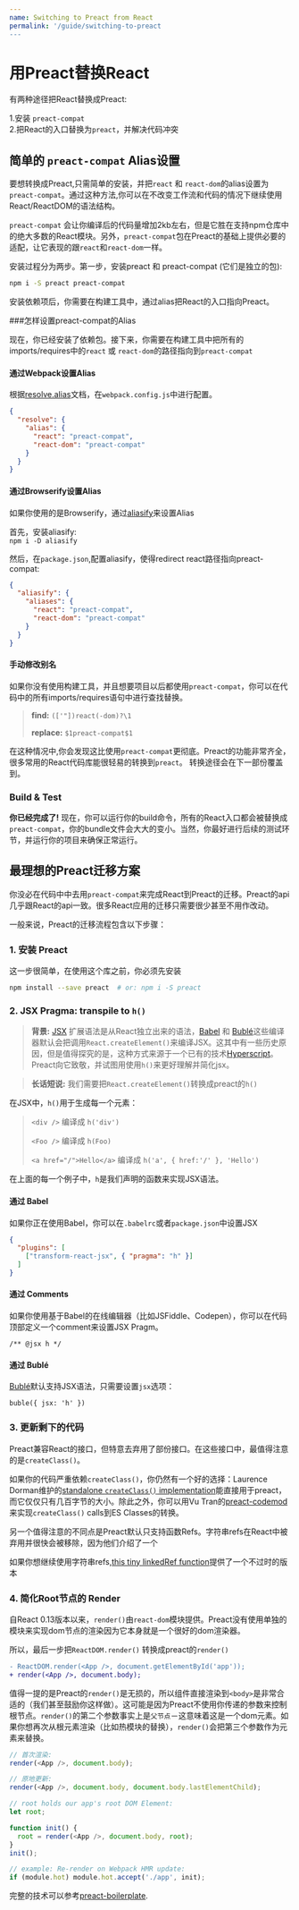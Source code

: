 ```yaml
---
name: Switching to Preact from React
permalink: '/guide/switching-to-preact
---
```




# 用Preact替换React

有两种途径把React替换成Preact:

1.安装 `preact-compat`  
2.把React的入口替换为`preact`，并解决代码冲突

## 简单的 `preact-compat` Alias设置

要想转换成Preact,只需简单的安装，并把`react` 和 `react-dom`的alias设置为`preact-compat`。通过这种方法,你可以在不改变工作流和代码的情况下继续使用React/ReactDOM的语法结构。

`preact-compat` 会让你编译后的代码量增加2kb左右，但是它胜在支持npm仓库中的绝大多数的React模块。另外，`preact-compat`包在Preact的基础上提供必要的适配，让它表现的跟`react`和`react-dom`一样。

安装过程分为两步。第一步，安装preact 和 preact-compat (它们是独立的包):

```sh
npm i -S preact preact-compat
```

安装依赖项后，你需要在构建工具中，通过alias把React的入口指向Preact。

###怎样设置preact-compat的Alias

现在，你已经安装了依赖包。接下来，你需要在构建工具中把所有的imports/requires中的`react` 或 `react-dom`的路径指向到`preact-compat`


#### 通过Webpack设置Alias

根据[resolve.alias](https://webpack.github.io/docs/configuration.html#resolve-alias)文档，在`webpack.config.js`中进行配置。

```json
{
  "resolve": {
    "alias": {
      "react": "preact-compat",
      "react-dom": "preact-compat"
    }
  }
}
```

#### 通过Browserify设置Alias

如果你使用的是Browserify，通过[aliasify](https://www.npmjs.com/package/aliasify)来设置Alias

首先，安装aliasify:  
`npm i -D aliasify`

然后，在`package.json`,配置aliasify，使得redirect react路径指向preact-compat:

```json
{
  "aliasify": {
    "aliases": {
      "react": "preact-compat",
      "react-dom": "preact-compat"
    }
  }
}
```


#### 手动修改别名

如果你没有使用构建工具，并且想要项目以后都使用`preact-compat`，你可以在代码中的所有imports/requires语句中进行查找替换。
> **find:**    `(['"])react(-dom)?\1`
>
> **replace:** `$1preact-compat$1`

在这种情况中,你会发现这比使用`preact-compat`更彻底。Preact的功能非常齐全，很多常用的React代码库能很轻易的转换到`preact`。
转换途径会在下一部份覆盖到。

### Build & Test

**你已经完成了!**
现在，你可以运行你的build命令，所有的React入口都会被替换成`preact-compat`，你的bundle文件会大大的变小。当然，你最好进行后续的测试环节，并运行你的项目来确保正常运行。

## 最理想的Preact迁移方案
你没必在代码中中去用`preact-compat`来完成React到Preact的迁移。Preact的api几乎跟React的api一致。很多React应用的迁移只需要很少甚至不用作改动。

一般来说，Preact的迁移流程包含以下步骤：
### 1. 安装 Preact

这一步很简单，在使用这个库之前，你必须先安装

```sh
npm install --save preact  # or: npm i -S preact
```

### 2. JSX Pragma: transpile to `h()`
> **背景:**  [JSX] 扩展语法是从React独立出来的语法，[Babel] 和 [Bublé]这些编译器默认会把调用`React.createElement()`来编译JSX。这其中有一些历史原因，但是值得探究的是，这种方式来源于一个已有的技术[Hyperscript]。Preact向它致敬，并试图用使用`h()`来更好理解并简化jsx。

> **长话短说:** 我们需要把`React.createElement()`转换成preact的`h()`


在JSX中，`h()`用于生成每一个元素：

> `<div />` 编译成 `h('div')`
>
> `<Foo />` 编译成 `h(Foo)`
>
> `<a href="/">Hello</a>` 编译成 `h('a', { href:'/' }, 'Hello')`


在上面的每一个例子中，`h`是我们声明的函数来实现JSX语法。

#### 通过 Babel

如果你正在使用Babel，你可以在`.babelrc`或者`package.json`中设置JSX 

```json
{
  "plugins": [
    ["transform-react-jsx", { "pragma": "h" }]
  ]
}
```

#### 通过 Comments

如果你使用基于Babel的在线编辑器（比如JSFiddle、Codepen），你可以在代码顶部定义一个comment来设置JSX Pragm。

`/** @jsx h */`


#### 通过 Bublé

[Bublé]默认支持JSX语法，只需要设置`jsx`选项：

`buble({ jsx: 'h' })`


### 3. 更新剩下的代码

Preact兼容React的接口，但特意去弃用了部份接口。在这些接口中，最值得注意的是`createClass()`。

<!-- 值得理解的是，JavaScript类是内在的。。。。来代表组件的类型，这在管理组件生命周期的细微差别中起到重要
作用。 -->

如果你的代码严重依赖`createClass()`，你仍然有一个好的选择：Laurence Dorman维护的[standalone `createClass()` implementation](https://github.com/ld0rman/preact-classless-component)能直接用于preact，而它仅仅只有几百字节的大小。除此之外，你可以用Vu Tran的[preact-codemod](https://github.com/vutran/preact-codemod)来实现`createClass()` calls到ES Classes的转换。


另一个值得注意的不同点是Preact默认只支持函数Refs。字符串refs在React中被弃用并很快会被移除，因为他们介绍了一个

如果你想继续使用字符串refs,[this tiny linkedRef function](https://gist.github.com/developit/63e7a81a507c368f7fc0898076f64d8d)提供了一个不过时的版本




### 4. 简化Root节点的 Render

自React 0.13版本以来，`render()`由`react-dom`模块提供。Preact没有使用单独的模块来实现dom节点的渲染因为它本身就是一个很好的dom渲染器。

所以，最后一步把`ReactDOM.render()` 转换成preact的`render()`


```diff
- ReactDOM.render(<App />, document.getElementById('app'));
+ render(<App />, document.body);
```

值得一提的是Preact的`render()`是无损的，所以组件直接渲染到`<body>`是非常合适的（我们甚至鼓励你这样做）。这可能是因为Preact不使用你传递的参数来控制根节点。`render()`的第二个参数事实上是`父节点`－这意味着这是一个dom元素。如果你想再次从根元素渲染（比如热模块的替换），`render()`会把第三个参数作为元素来替换。 

```js
// 首次渲染:
render(<App />, document.body);

// 原地更新:
render(<App />, document.body, document.body.lastElementChild);
```

<!-- 在上面的例子汇总，我们用最后的子节点来作为我们之前的根节点
这可以在很多种情况中使用（jsfiddles, codepens等）
这就是为什么`render()`返回的是根元素：

接下来的例子展示在Webpack的Hot Module Replacement updates中作出响应 -->


```js
// root holds our app's root DOM Element:
let root;

function init() {
  root = render(<App />, document.body, root);
}
init();

// example: Re-render on Webpack HMR update:
if (module.hot) module.hot.accept('./app', init);
```


完整的技术可以参考[preact-boilerplate](https://github.com/developit/preact-boilerplate/blob/master/src/index.js#L6-L18).



[babel]: https://babeljs.io
[bublé]: https://buble.surge.sh
[JSX]: https://facebook.github.io/jsx/
[JSX Pragma]: http://www.jasonformat.com/wtf-is-jsx/
[preact-boilerplate]: https://github.com/developit/preact-boilerplate
[hyperscript]: https://github.com/dominictarr/hyperscript
